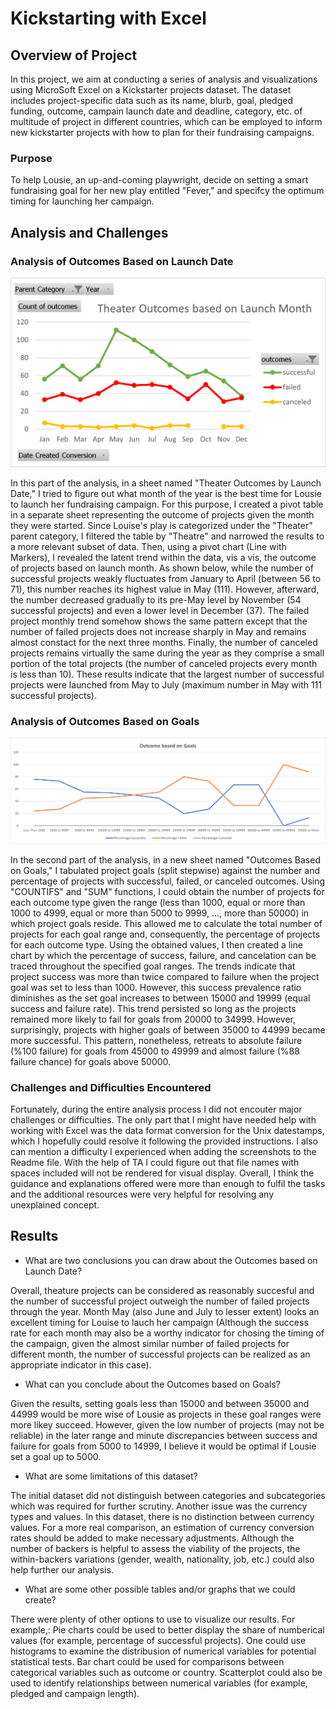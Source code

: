 # Kickstarting with Excel

## Overview of Project

In this project, we aim at conducting a series of analysis and visualizations using MicroSoft Excel on a Kickstarter projects dataset. The dataset includes project-specific data such as its name, blurb, goal, pledged funding, outcome, campain launch date and deadline, category, etc. of multitude of project in different countries, which can be employed to inform new kickstarter projects with how to plan for their fundraising campaigns.

### Purpose

To help Lousie, an up-and-coming playwright, decide on setting a smart fundraising goal for her new play entitled "Fever," and specifcy the optimum timing for launching her campaign.

## Analysis and Challenges

### Analysis of Outcomes Based on Launch Date

![This is an image](/Theater_Outcomes_vs_Launch.png)

In this part of the analysis, in a sheet named "Theater Outcomes by Launch Date," I tried to figure out what month of the year is the best time for Lousie to launch her fundraising campaign. For this purpose, I created a pivot table in a separate sheet representing the outcome of projects given the month they were started. Since Louise's play is categorized under the "Theater" parent category, I filtered the table by "Theatre" and narrowed the results to a more relevant subset of data. Then, using a pivot chart (Line with Markers), I revealed the latent trend within the data, vis a vis, the outcome of projects based on launch month. As shown below, while the number of successful projects weakly fluctuates from January to April (between 56 to 71), this number reaches its highest value in May (111). However, afterward, the number decreased gradually to its pre-May level by November (54 successful projects) and even a lower level in December (37). The failed project monthly trend somehow shows the same pattern except that the number of failed projects does not increase sharply in May and remains almost constact for the next three months. Finally, the number of canceled projects remains virtually the same during the year as they comprise a small portion of the total projects (the number of canceled projects every month is less than 10). These results indicate that the largest number of successful projects were launched from May to July (maximum number in May with 111 successful projects).

### Analysis of Outcomes Based on Goals

![This is an image](/Outcomes_vs_Goals.png)

In the second part of the analysis, in a new sheet named "Outcomes Based on Goals," I tabulated project goals (split stepwise) against the number and percentage of projects with successful, failed, or canceled outcomes. Using "COUNTIFS" and "SUM" functions, I could obtain the number of projects for each outcome type given the range (less than 1000, equal or more than 1000 to 4999, equal or more than 5000 to 9999, ..., more than 50000) in which project goals reside. This allowed me to calculate the total number of projects for each goal range and, consequently, the percentage of projects for each outcome type. Using the obtained values, I then created a line chart by which the percentage of success, failure, and cancelation can be traced throughout the specified goal ranges. The trends indicate that project success was more than twice compared to failure when the project goal was set to less than 1000. However, this success prevalence ratio diminishes as the set goal increases to between 15000 and 19999 (equal success and failure rate). This trend persisted so long as the projects remained more likely to fail for goals from 20000 to 34999. However, surprisingly, projects with higher goals of between 35000 to 44999 became more successful. This pattern, nonetheless, retreats to absolute failure (%100 failure) for goals from 45000 to 49999 and almost failure (%88 failure chance) for goals above 50000.

### Challenges and Difficulties Encountered

Fortunately, during the entire analysis process I did not encouter major challenges or difficulties. The only part that I might have needed help with working with Excel was the data format conversion for the Unix datestamps, which I hopefully could resolve it following the provided instructions. I also can mention a difficulty I experienced when adding the screenshots to the Readme file. With the help of TA I could figure out that file names with spaces included will not be rendered for visual display. Overall, I think the guidance and explanations offered were more than enough to fulfil the tasks and the additional resources were very helpful for resolving any unexplained concept.

## Results

- What are two conclusions you can draw about the Outcomes based on Launch Date?

Overall, theature projects can be considered as reasonably succesful and the number of successful project outweigh the number of failed projects through the year.
Month May (also June and July to lesser extent) looks an excellent timing for Louise to lauch her campaign (Although the success rate for each month may also be a worthy indicator for chosing the timing of the campaign, given the almost similar number of failed projects for different month, the number of successful projects can be realized as an appropriate indicator in this case).

- What can you conclude about the Outcomes based on Goals?

Given the results, setting goals less than 15000 and between 35000 and 44999 would be more wise of Lousie as projects in these goal ranges were more likey succeed. However, given the low number of projects (may not be reliable) in the later range and minute discrepancies between success and failure for goals from 5000 to 14999, I believe it would be optimal if Lousie set a goal up to 5000.

- What are some limitations of this dataset?

The initial dataset did not distinguish between categories and subcategories which was required for further scrutiny.
Another issue was the currency types and values. In this dataset, there is no distinction between currency values. For a more real comparison, an estimation of currency conversion rates should be added to make necessary adjustments.
Although the number of backers is helpful to assess the viability of the projects, the within-backers variations (gender, wealth, nationality, job, etc.) could also help further our analysis.

- What are some other possible tables and/or graphs that we could create?

There were plenty of other options to use to visualize our results. For example,:
Pie charts could be used to better display the share of numberical values (for example, percentage of successful projects).
One could use histograms to examine the distribusion of numerical variables for potential statistical tests.
Bar chart could be used for comparisons between categorical variables such as outcome or country.
Scatterplot could also be used to identify relationships between numerical variables (for example, pledged and campaign length).
